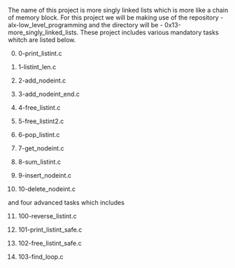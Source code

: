 The name of this project is more singly linked lists which is more like a chain of memory block.
For this project we will be making use of the repository - alx-low_level_programming
and the directory will be - 0x13-more_singly_linked_lists.
These project includes various mandatory tasks whitch are listed below.

0. 0-print_listint.c

1. 1-listint_len.c

2. 2-add_nodeint.c

3. 3-add_nodeint_end.c

4. 4-free_listint.c

5. 5-free_listint2.c

6. 6-pop_listint.c

7. 7-get_nodeint.c

8. 8-sum_listint.c

9. 9-insert_nodeint.c

10. 10-delete_nodeint.c

and four advanced tasks which includes 

11. 100-reverse_listint.c

12. 101-print_listint_safe.c

13. 102-free_listint_safe.c

14. 103-find_loop.c


